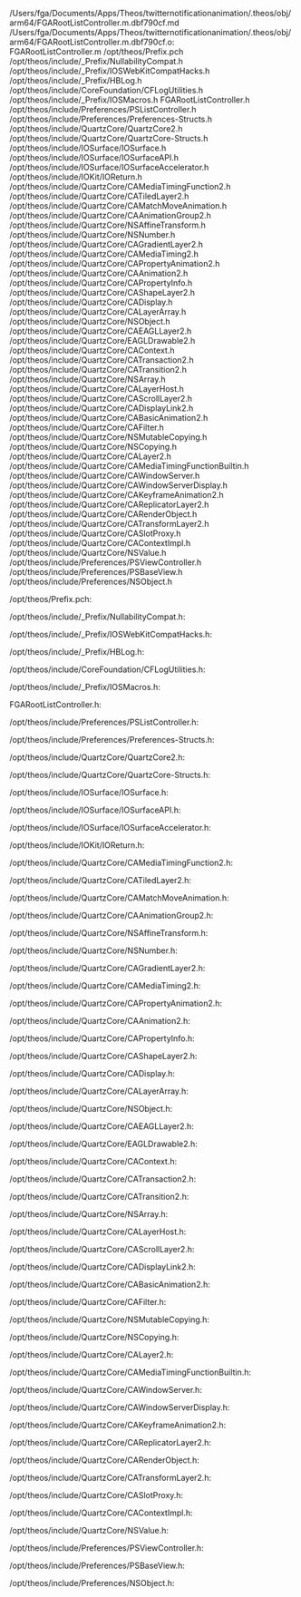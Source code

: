 /Users/fga/Documents/Apps/Theos/twitternotificationanimation/.theos/obj/arm64/FGARootListController.m.dbf790cf.md /Users/fga/Documents/Apps/Theos/twitternotificationanimation/.theos/obj/arm64/FGARootListController.m.dbf790cf.o: \
  FGARootListController.m /opt/theos/Prefix.pch \
  /opt/theos/include/_Prefix/NullabilityCompat.h \
  /opt/theos/include/_Prefix/IOSWebKitCompatHacks.h \
  /opt/theos/include/_Prefix/HBLog.h \
  /opt/theos/include/CoreFoundation/CFLogUtilities.h \
  /opt/theos/include/_Prefix/IOSMacros.h FGARootListController.h \
  /opt/theos/include/Preferences/PSListController.h \
  /opt/theos/include/Preferences/Preferences-Structs.h \
  /opt/theos/include/QuartzCore/QuartzCore2.h \
  /opt/theos/include/QuartzCore/QuartzCore-Structs.h \
  /opt/theos/include/IOSurface/IOSurface.h \
  /opt/theos/include/IOSurface/IOSurfaceAPI.h \
  /opt/theos/include/IOSurface/IOSurfaceAccelerator.h \
  /opt/theos/include/IOKit/IOReturn.h \
  /opt/theos/include/QuartzCore/CAMediaTimingFunction2.h \
  /opt/theos/include/QuartzCore/CATiledLayer2.h \
  /opt/theos/include/QuartzCore/CAMatchMoveAnimation.h \
  /opt/theos/include/QuartzCore/CAAnimationGroup2.h \
  /opt/theos/include/QuartzCore/NSAffineTransform.h \
  /opt/theos/include/QuartzCore/NSNumber.h \
  /opt/theos/include/QuartzCore/CAGradientLayer2.h \
  /opt/theos/include/QuartzCore/CAMediaTiming2.h \
  /opt/theos/include/QuartzCore/CAPropertyAnimation2.h \
  /opt/theos/include/QuartzCore/CAAnimation2.h \
  /opt/theos/include/QuartzCore/CAPropertyInfo.h \
  /opt/theos/include/QuartzCore/CAShapeLayer2.h \
  /opt/theos/include/QuartzCore/CADisplay.h \
  /opt/theos/include/QuartzCore/CALayerArray.h \
  /opt/theos/include/QuartzCore/NSObject.h \
  /opt/theos/include/QuartzCore/CAEAGLLayer2.h \
  /opt/theos/include/QuartzCore/EAGLDrawable2.h \
  /opt/theos/include/QuartzCore/CAContext.h \
  /opt/theos/include/QuartzCore/CATransaction2.h \
  /opt/theos/include/QuartzCore/CATransition2.h \
  /opt/theos/include/QuartzCore/NSArray.h \
  /opt/theos/include/QuartzCore/CALayerHost.h \
  /opt/theos/include/QuartzCore/CAScrollLayer2.h \
  /opt/theos/include/QuartzCore/CADisplayLink2.h \
  /opt/theos/include/QuartzCore/CABasicAnimation2.h \
  /opt/theos/include/QuartzCore/CAFilter.h \
  /opt/theos/include/QuartzCore/NSMutableCopying.h \
  /opt/theos/include/QuartzCore/NSCopying.h \
  /opt/theos/include/QuartzCore/CALayer2.h \
  /opt/theos/include/QuartzCore/CAMediaTimingFunctionBuiltin.h \
  /opt/theos/include/QuartzCore/CAWindowServer.h \
  /opt/theos/include/QuartzCore/CAWindowServerDisplay.h \
  /opt/theos/include/QuartzCore/CAKeyframeAnimation2.h \
  /opt/theos/include/QuartzCore/CAReplicatorLayer2.h \
  /opt/theos/include/QuartzCore/CARenderObject.h \
  /opt/theos/include/QuartzCore/CATransformLayer2.h \
  /opt/theos/include/QuartzCore/CASlotProxy.h \
  /opt/theos/include/QuartzCore/CAContextImpl.h \
  /opt/theos/include/QuartzCore/NSValue.h \
  /opt/theos/include/Preferences/PSViewController.h \
  /opt/theos/include/Preferences/PSBaseView.h \
  /opt/theos/include/Preferences/NSObject.h

/opt/theos/Prefix.pch:

/opt/theos/include/_Prefix/NullabilityCompat.h:

/opt/theos/include/_Prefix/IOSWebKitCompatHacks.h:

/opt/theos/include/_Prefix/HBLog.h:

/opt/theos/include/CoreFoundation/CFLogUtilities.h:

/opt/theos/include/_Prefix/IOSMacros.h:

FGARootListController.h:

/opt/theos/include/Preferences/PSListController.h:

/opt/theos/include/Preferences/Preferences-Structs.h:

/opt/theos/include/QuartzCore/QuartzCore2.h:

/opt/theos/include/QuartzCore/QuartzCore-Structs.h:

/opt/theos/include/IOSurface/IOSurface.h:

/opt/theos/include/IOSurface/IOSurfaceAPI.h:

/opt/theos/include/IOSurface/IOSurfaceAccelerator.h:

/opt/theos/include/IOKit/IOReturn.h:

/opt/theos/include/QuartzCore/CAMediaTimingFunction2.h:

/opt/theos/include/QuartzCore/CATiledLayer2.h:

/opt/theos/include/QuartzCore/CAMatchMoveAnimation.h:

/opt/theos/include/QuartzCore/CAAnimationGroup2.h:

/opt/theos/include/QuartzCore/NSAffineTransform.h:

/opt/theos/include/QuartzCore/NSNumber.h:

/opt/theos/include/QuartzCore/CAGradientLayer2.h:

/opt/theos/include/QuartzCore/CAMediaTiming2.h:

/opt/theos/include/QuartzCore/CAPropertyAnimation2.h:

/opt/theos/include/QuartzCore/CAAnimation2.h:

/opt/theos/include/QuartzCore/CAPropertyInfo.h:

/opt/theos/include/QuartzCore/CAShapeLayer2.h:

/opt/theos/include/QuartzCore/CADisplay.h:

/opt/theos/include/QuartzCore/CALayerArray.h:

/opt/theos/include/QuartzCore/NSObject.h:

/opt/theos/include/QuartzCore/CAEAGLLayer2.h:

/opt/theos/include/QuartzCore/EAGLDrawable2.h:

/opt/theos/include/QuartzCore/CAContext.h:

/opt/theos/include/QuartzCore/CATransaction2.h:

/opt/theos/include/QuartzCore/CATransition2.h:

/opt/theos/include/QuartzCore/NSArray.h:

/opt/theos/include/QuartzCore/CALayerHost.h:

/opt/theos/include/QuartzCore/CAScrollLayer2.h:

/opt/theos/include/QuartzCore/CADisplayLink2.h:

/opt/theos/include/QuartzCore/CABasicAnimation2.h:

/opt/theos/include/QuartzCore/CAFilter.h:

/opt/theos/include/QuartzCore/NSMutableCopying.h:

/opt/theos/include/QuartzCore/NSCopying.h:

/opt/theos/include/QuartzCore/CALayer2.h:

/opt/theos/include/QuartzCore/CAMediaTimingFunctionBuiltin.h:

/opt/theos/include/QuartzCore/CAWindowServer.h:

/opt/theos/include/QuartzCore/CAWindowServerDisplay.h:

/opt/theos/include/QuartzCore/CAKeyframeAnimation2.h:

/opt/theos/include/QuartzCore/CAReplicatorLayer2.h:

/opt/theos/include/QuartzCore/CARenderObject.h:

/opt/theos/include/QuartzCore/CATransformLayer2.h:

/opt/theos/include/QuartzCore/CASlotProxy.h:

/opt/theos/include/QuartzCore/CAContextImpl.h:

/opt/theos/include/QuartzCore/NSValue.h:

/opt/theos/include/Preferences/PSViewController.h:

/opt/theos/include/Preferences/PSBaseView.h:

/opt/theos/include/Preferences/NSObject.h:
